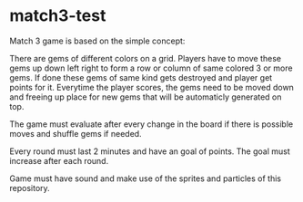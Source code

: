 # match3-test

Match 3 game is based on the simple concept: 

There are gems of different colors on a grid. Players have to move these gems up down left right to form a row or column of same colored 3 or more gems. If done these gems of same kind gets destroyed and player get points for it. Everytime the player scores, the gems need to be moved down and freeing up place for new gems that will be automaticly generated on top.

The game must evaluate after every change in the board if there is possible moves and shuffle gems if needed.

Every round must last 2 minutes and have an goal of points. The goal must increase after each round.

Game must have sound and make use of the sprites and particles of this repository.
